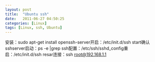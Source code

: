```yaml
---
layout: post
title:  "Ubuntu ssh"
date:   2011-06-27 04:50:25
categories: [Linux]
tags: [Linux, ssh, Ubuntu]
---
```


安装：sudo apt-get install openssh-server开启：/etc/init.d/ssh start确认sshserver启动：ps -e |grep ssh配置：/etc/ssh/sshd_config重启：/etc/init.d/ssh resar连接：ssh root@192.168.1.1